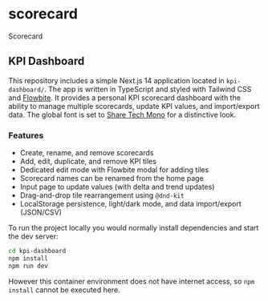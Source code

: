 # scorecard
Scorecard

## KPI Dashboard

This repository includes a simple Next.js 14 application located in `kpi-dashboard/`. The app is written in TypeScript and styled with Tailwind CSS and [Flowbite](https://flowbite.com/). It provides a personal KPI scorecard dashboard with the ability to manage multiple scorecards, update KPI values, and import/export data. The global font is set to [Share Tech Mono](https://fonts.google.com/specimen/Share+Tech+Mono) for a distinctive look.

### Features
- Create, rename, and remove scorecards
- Add, edit, duplicate, and remove KPI tiles
- Dedicated edit mode with Flowbite modal for adding tiles
- Scorecard names can be renamed from the home page
- Input page to update values (with delta and trend updates)
- Drag-and-drop tile rearrangement using `@dnd-kit`
- LocalStorage persistence, light/dark mode, and data import/export (JSON/CSV)

To run the project locally you would normally install dependencies and start the dev server:

```bash
cd kpi-dashboard
npm install
npm run dev
```

However this container environment does not have internet access, so `npm install` cannot be executed here.
